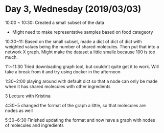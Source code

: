 # Day 3, Wednesday (2019/03/03)

10:00 ~ 10:30: Created a small subset of the data
* Might need to make representative samples based on food categeory

10:30~11: Based on the small subset, made a dict of dict of dict with weighted values being the number of shared molecules. Then put that into a network X graph. Might make the dataset a little smalle because 100 is too much. 

11:~11:30
Tried downloading graph tool, but couldn't quite get it to work. Will take a break from it and try using docker in the afternoon

1:30~2:00 playing around with default dict so that a node can only be made when it has shared molecules with other ingredients

3 Lecture with Kristina

4:30~5 changed the format of the graph a little, so that molecules are nodes as well

5:30~6:30 Finished updating the format and now have a graph with nodes of molecules and ingredients